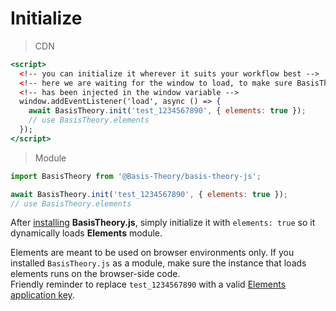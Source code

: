 
# Initialize

> CDN

```jsx
<script>
  <!-- you can initialize it wherever it suits your workflow best -->
  <!-- here we are waiting for the window to load, to make sure BasisTheory instance -->
  <!-- has been injected in the window variable -->
  window.addEventListener('load', async () => {
    await BasisTheory.init('test_1234567890', { elements: true });
    // use BasisTheory.elements
  });  
</script>
```

> Module

```jsx
import BasisTheory from '@Basis-Theory/basis-theory-js';

await BasisTheory.init('test_1234567890', { elements: true });
// use BasisTheory.elements
```


After [installing](#install-sdk) **BasisTheory.js**, simply initialize it with `elements: true` so it dynamically loads **Elements** module.

<aside class="warning">
  <span>Elements are meant to be used on browser environments only. If you installed <code>BasisTheory.js</code> as a module, make sure the instance that loads elements runs on the browser-side code.</span>
</aside>

<aside class="notice">
  <span>Friendly reminder to replace <code>test_1234567890</code> with a valid <a href="#authentication">Elements application key</a>.</span>
</aside>
